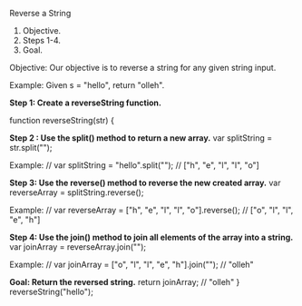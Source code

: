 Reverse a String

1. Objective.
2. Steps 1-4.
3. Goal.


Objective:  Our objective is to reverse a string for any given
string input.

Example: Given s = "hello", return "olleh".

**Step 1:  Create a reverseString function.**

function reverseString(str) {

**Step 2 :  Use the split() method to return a new array.**
var splitString = str.split("");

Example:
 // var splitString = "hello".split("");
// ["h", "e", "l", "l", "o"]

**Step 3:  Use the reverse() method to reverse the new created array.**
var reverseArray = splitString.reverse();

Example:
// var reverseArray = ["h", "e", "l", "l", "o"].reverse();
// ["o", "l", "l", "e", "h"]

**Step 4:  Use the join() method to join all elements of the array into a
string.**
var joinArray = reverseArray.join("");

Example:
// var joinArray = ["o", "l", "l", "e", "h"].join("");
// "olleh"

**Goal:  Return the reversed string.**
return joinArray; // "olleh"
}
reverseString("hello");
